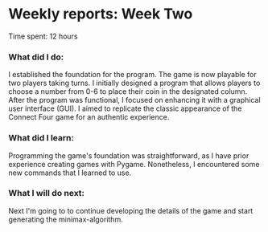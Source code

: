 # Weekly reports: Week Two

Time spent: 12 hours

### What did I do:

I established the foundation for the program. The game is now playable for two players taking turns. I initially designed a program that allows players to choose a number from 0-6 to place their coin in the designated column. After the program was functional, I focused on enhancing it with a graphical user interface (GUI). I aimed to replicate the classic appearance of the Connect Four game for an authentic experience.

### What did I learn:

Programming the game's foundation was straightforward, as I have prior experience creating games with Pygame. Nonetheless, I encountered some new commands that I learned to use.
  
### What I will do next:

Next I'm going to to continue developing the details of the game and start generating the minimax-algorithm.
